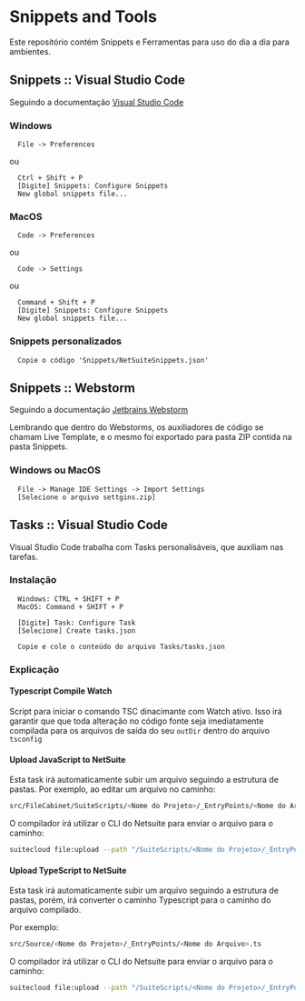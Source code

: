 # Snippets and Tools

Este repositório contém Snippets e Ferramentas para uso do dia a dia para ambientes.



## Snippets :: Visual Studio Code


Seguindo a documentação [Visual Studio Code]("https://code.visualstudio.com/docs/editor/userdefinedsnippets")

### Windows

```path
  File -> Preferences 
```

ou

```path
  Ctrl + Shift + P
  [Digite] Snippets: Configure Snippets
  New global snippets file...
```

### MacOS

```path
  Code -> Preferences
```
ou
```path
  Code -> Settings
```

ou

```path
  Command + Shift + P
  [Digite] Snippets: Configure Snippets
  New global snippets file...
```

### Snippets personalizados

```path
  Copie o código 'Snippets/NetSuiteSnippets.json'
```

## Snippets :: Webstorm


Seguindo a documentação [Jetbrains Webstorm]("https://blog.jetbrains.com/webstorm/2018/01/using-and-creating-code-snippets/#work_with_live_templates")

Lembrando que dentro do Webstorms, os auxiliadores de código se chamam Live Template, e o mesmo foi exportado para pasta ZIP contida na pasta Snippets.

### Windows ou MacOS

```path
  File -> Manage IDE Settings -> Import Settings
  [Selecione o arquivo settgins.zip] 
```

## Tasks :: Visual Studio Code



Visual Studio Code trabalha com Tasks personalisáveis, que auxiliam nas tarefas.


### Instalação

```path
  Windows: CTRL + SHIFT + P
  MacOS: Command + SHIFT + P

  [Digite] Task: Configure Task
  [Selecione] Create tasks.json

  Copie e cole o conteúdo do arquivo Tasks/tasks.json

```

### Explicação
#### Typescript Compile Watch

Script para iniciar o comando TSC dinacimante com Watch ativo. Isso irá garantir que que toda alteração no código fonte seja imediatamente compilada para os arquivos de saída do seu ```outDir``` dentro do arquivo ```tsconfig```

#### Upload JavaScript to NetSuite

Esta task irá automaticamente subir um arquivo seguindo a estrutura de pastas.
Por exemplo, ao editar um arquivo no caminho:

```bash
src/FileCabinet/SuiteScripts/<Nome do Projeto>/_EntryPoints/<Nome do Arquivo>.js
```

O compilador irá utilizar o CLI do Netsuite para enviar o arquivo para o caminho:

```bash
suitecloud file:upload --path "/SuiteScripts/<Nome do Projeto>/_EntryPoints/<Nome do Arquivo>.js"
```

#### Upload TypeScript to NetSuite

Esta task irá automaticamente subir um arquivo seguindo a estrutura de pastas, porém, irá converter o caminho Typescript para o caminho do arquivo compilado.

Por exemplo:
```bash
src/Source/<Nome do Projeto>/_EntryPoints/<Nome do Arquivo>.ts
```

O compilador irá utilizar o CLI do Netsuite para enviar o arquivo para o caminho:

```bash
suitecloud file:upload --path "/SuiteScripts/<Nome do Projeto>/_EntryPoints/<Nome do Arquivo>.js"
